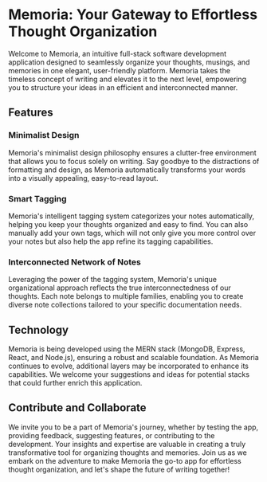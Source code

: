 # Memoria: Your Gateway to Effortless Thought Organization

Welcome to Memoria, an intuitive full-stack software development application designed to seamlessly organize your thoughts, musings, and memories in one elegant, user-friendly platform. Memoria takes the timeless concept of writing and elevates it to the next level, empowering you to structure your ideas in an efficient and interconnected manner.

## Features

### Minimalist Design

Memoria's minimalist design philosophy ensures a clutter-free environment that allows you to focus solely on writing. Say goodbye to the distractions of formatting and design, as Memoria automatically transforms your words into a visually appealing, easy-to-read layout.

### Smart Tagging

Memoria's intelligent tagging system categorizes your notes automatically, helping you keep your thoughts organized and easy to find. You can also manually add your own tags, which will not only give you more control over your notes but also help the app refine its tagging capabilities.

### Interconnected Network of Notes

Leveraging the power of the tagging system, Memoria's unique organizational approach reflects the true interconnectedness of our thoughts. Each note belongs to multiple families, enabling you to create diverse note collections tailored to your specific documentation needs.

## Technology

Memoria is being developed using the MERN stack (MongoDB, Express, React, and Node.js), ensuring a robust and scalable foundation. As Memoria continues to evolve, additional layers may be incorporated to enhance its capabilities. We welcome your suggestions and ideas for potential stacks that could further enrich this application.

## Contribute and Collaborate

We invite you to be a part of Memoria's journey, whether by testing the app, providing feedback, suggesting features, or contributing to the development. Your insights and expertise are valuable in creating a truly transformative tool for organizing thoughts and memories.
Join us as we embark on the adventure to make Memoria the go-to app for effortless thought organization, and let's shape the future of writing together!
